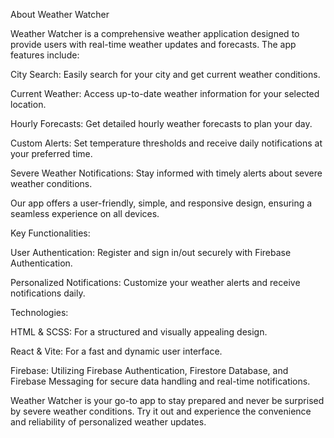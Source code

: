 About Weather Watcher

Weather Watcher is a comprehensive weather application designed to provide users with real-time weather updates and forecasts. The app features include:

City Search: Easily search for your city and get current weather conditions.

Current Weather: Access up-to-date weather information for your selected location.

Hourly Forecasts: Get detailed hourly weather forecasts to plan your day.

Custom Alerts: Set temperature thresholds and receive daily notifications at your preferred time.

Severe Weather Notifications: Stay informed with timely alerts about severe weather conditions.

Our app offers a user-friendly, simple, and responsive design, ensuring a seamless experience on all devices.



Key Functionalities:

User Authentication: Register and sign in/out securely with Firebase Authentication.

Personalized Notifications: Customize your weather alerts and receive notifications daily.


Technologies:

HTML & SCSS: For a structured and visually appealing design.

React & Vite: For a fast and dynamic user interface.

Firebase: Utilizing Firebase Authentication, Firestore Database, and Firebase Messaging for secure data handling and real-time notifications.

Weather Watcher is your go-to app to stay prepared and never be surprised by severe weather conditions. Try it out and experience the convenience and reliability of personalized weather updates.


